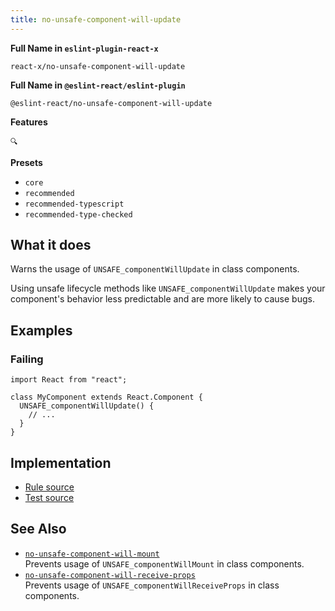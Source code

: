 ```yaml
---
title: no-unsafe-component-will-update
---
```


**Full Name in `eslint-plugin-react-x`**

```plain copy
react-x/no-unsafe-component-will-update
```

**Full Name in `@eslint-react/eslint-plugin`**

```plain copy
@eslint-react/no-unsafe-component-will-update
```

**Features**

`🔍`

**Presets**

- `core`
- `recommended`
- `recommended-typescript`
- `recommended-type-checked`

## What it does

Warns the usage of `UNSAFE_componentWillUpdate` in class components.

Using unsafe lifecycle methods like `UNSAFE_componentWillUpdate` makes your component's behavior less predictable and are more likely to cause bugs.

## Examples

### Failing

```tsx
import React from "react";

class MyComponent extends React.Component {
  UNSAFE_componentWillUpdate() {
    // ...
  }
}
```

## Implementation

- [Rule source](https://github.com/Rel1cx/eslint-react/tree/main/packages/plugins/eslint-plugin-react-x/src/rules/no-unsafe-component-will-update.ts)
- [Test source](https://github.com/Rel1cx/eslint-react/tree/main/packages/plugins/eslint-plugin-react-x/src/rules/no-unsafe-component-will-update.spec.ts)

## See Also

- [`no-unsafe-component-will-mount`](./no-unsafe-component-will-mount)\
  Prevents usage of `UNSAFE_componentWillMount` in class components.
- [`no-unsafe-component-will-receive-props`](./no-unsafe-component-will-receive-props)\
  Prevents usage of `UNSAFE_componentWillReceiveProps` in class components.
